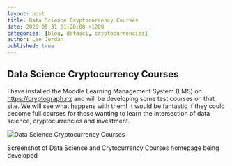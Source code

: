 ```yaml
---
layout: post
title: Data Science Cryptocurrency Courses
date: 2020-05-31 01:28:00 +1200
categories: [blog, datasci, cryptocurrencies]
author: Lee Jordan
published: true
---
```


<h2>Data Science Cryptocurrency Courses</h2>

<p>I have installed the Moodle Learning Management System (LMS) on <a href="https://cryptograph.nz">https://cryptograph.nz</a> and will be developing some test courses on that site. We will see what happens with them! It would be fantastic if they could become full courses for those wanting to learn the intersection of data science, cryptocurrencies and investment.</p>

<p><img class="img-border" src="https://cryptograph.co.nz/public/assets/images/data-science-cryptocurrency-investment-courses.png" alt="Data Science Cryptocurrency Courses"></p>

<p>Screenshot of Data Science and Crytocurrency Courses homepage being developed</p>
